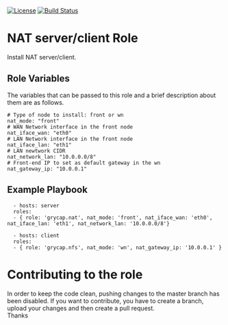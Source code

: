 [![License](https://img.shields.io/badge/license-Apache%202-blue.svg)](https://www.apache.org/licenses/LICENSE-2.0)
[![Build Status](https://travis-ci.org/grycap/ansible-role-nat.svg?branch=master)](https://travis-ci.org/grycap/ansible-role-nat)

NAT server/client Role
=======================

Install NAT server/client.

Role Variables
--------------

The variables that can be passed to this role and a brief description about them are as follows.

    # Type of node to install: front or wn
    nat_mode: "front"
    # WAN Network interface in the front node
    nat_iface_wan: "eth0"
    # LAN Network interface in the front node
    nat_iface_lan: "eth1"
    # LAN newtwork CIDR
    nat_network_lan: "10.0.0.0/8"
    # Front-end IP to set as default gateway in the wn
    nat_gateway_ip: "10.0.0.1"

Example Playbook
----------------
```
  - hosts: server
  roles:
  - { role: 'grycap.nat', nat_mode: 'front', nat_iface_wan: 'eth0',  nat_iface_lan: 'eth1', nat_network_lan: '10.0.0.0/8'}
```
```
  - hosts: client
  roles:
  - { role: 'grycap.nfs', nat_mode: 'wn', nat_gateway_ip: '10.0.0.1' }
```

Contributing to the role
========================
In order to keep the code clean, pushing changes to the master branch has been disabled. If you want to contribute, you have to create a branch, upload your changes and then create a pull request.  
Thanks
